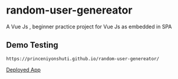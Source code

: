 # random-user-genereator

A Vue Js , beginner practice project for Vue Js as embedded in SPA

## Demo Testing
    https://princeniyonshuti.github.io/random-user-genereator/
    
[Deployed App](https://princeniyonshuti.github.io/random-user-genereator/)

